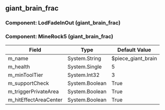 ## giant_brain_frac

### Component: LodFadeInOut (giant_brain_frac)

### Component: MineRock5 (giant_brain_frac)

|Field|Type|Default Value|
|---|---|---|
|m_name|System.String|$piece_giant_brain|
|m_health|System.Single|5|
|m_minToolTier|System.Int32|3|
|m_supportCheck|System.Boolean|True|
|m_triggerPrivateArea|System.Boolean|True|
|m_hitEffectAreaCenter|System.Boolean|True|

